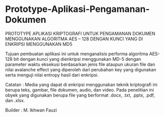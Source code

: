 # Prototype-Aplikasi-Pengamanan-Dokumen
PROTOTYPE APLIKASI KRIPTOGRAFI UNTUK PENGAMANAN DOKUMEN MENGGUNAKAN ALGORITMA AES – 128 DENGAN KUNCI YANG DI ENKRIPSI MENGGUNAKAN MD5 

Tujuan pembuatan aplikasi ini untuk menganalisis performa algoritma AES-128 bit dengan kunci yang dienkripsi menggunakan MD-5 dengan parameter waktu eksekusi berdasarkan jenis file ataupun ukuran file dan nilai avalanche effect yang diperoleh dari perubahan key yang digunakan serta menguji nilai entropy hasil dari enkripsi.

Catatan :
Media yang dapat di enkripsi menggunakan teknik kriptografi ini berupa teks, gambar, file dokumen, audio, dan video. Pada penelitian ini obyek yang digunakan berupa file yang berformat .docx, .txt, .pptx, .pdf, dan .xlsx.

Builder : M. Ikhwan Fauzi
